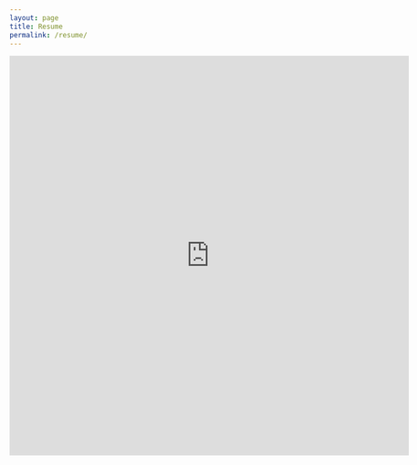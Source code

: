 ```yaml
---
layout: page
title: Resume
permalink: /resume/
---
```

<!--
<object data="/images/Resume.pdf" type="application/pdf" width="700px" height="700px">
    <embed src="/images/Resume.pdf">
        <p>This browser does not support PDFs. Please download the PDF to view it: <a href="/images/Resume.pdf">Download PDF</a>.</p>
    </embed>
</object>-->

<embed src="https://drive.google.com/viewerng/
viewer?embedded=true&url=http://phucuong.me/images/Resume.pdf" width="700px" height="700px">
